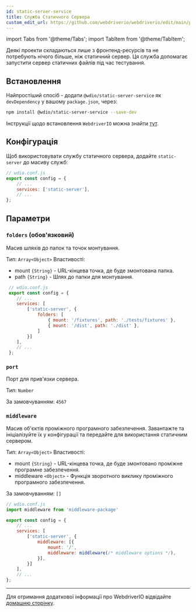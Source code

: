 ```yaml
---
id: static-server-service
title: Служба Статичного Сервера
custom_edit_url: https://github.com/webdriverio/webdriverio/edit/main/packages/wdio-static-server-service/README.md
---
```


import Tabs from '@theme/Tabs';
import TabItem from '@theme/TabItem';

Деякі проекти складаються лише з фронтенд-ресурсів та не потребують нічого більше, ніж статичний сервер. Ця служба допомагає запустити сервер статичних файлів під час тестування.

## Встановлення

Найпростіший спосіб - додати `@wdio/static-server-service` як `devDependency` у вашому `package.json`, через:

```sh
npm install @wdio/static-server-service --save-dev
```

Інструкції щодо встановлення `WebdriverIO` можна знайти [тут](https://webdriver.io/docs/gettingstarted).

## Конфігурація

Щоб використовувати службу статичного сервера, додайте `static-server` до масиву служб:

```js
// wdio.conf.js
export const config = {
    // ...
    services: ['static-server'],
    // ...
};
```

## Параметри

### `folders` (обов'язковий)

Масив шляхів до папок та точок монтування.

Тип: `Array<Object>`
Властивості:
 - mount `{String}` - URL-кінцева точка, де буде змонтована папка.
 - path `{String}` - Шлях до папки для монтування.

``` javascript
 // wdio.conf.js
 export const config = {
    // ...
    services: [
        ['static-server', {
            folders: [
                { mount: '/fixtures', path: './tests/fixtures' },
                { mount: '/dist', path: './dist' },
            ]
        }]
    ],
    // ...
 };
```

### `port`

Порт для прив'язки сервера.

Тип: `Number`

За замовчуванням: `4567`

### `middleware`

Масив об'єктів проміжного програмного забезпечення. Завантажте та ініціалізуйте їх у конфігурації та передайте для використання статичним сервером.

Тип: `Array<Object>`
Властивості:
 - mount `{String}` - URL-кінцева точка, де буде змонтовано проміжне програмне забезпечення.
 - middleware `<Object>` - Функція зворотного виклику проміжного програмного забезпечення.

За замовчуванням: `[]`

``` javascript
// wdio.conf.js
import middleware from 'middleware-package'

export const config = {
    // ...
    services: [
        ['static-server', {
            middleware: [{
                mount: '/',
                middleware: middleware(/* middleware options */),
            }],
        }]
    ],
    // ...
};
```

----

Для отримання додаткової інформації про WebdriverIO відвідайте [домашню сторінку](http://webdriver.io).